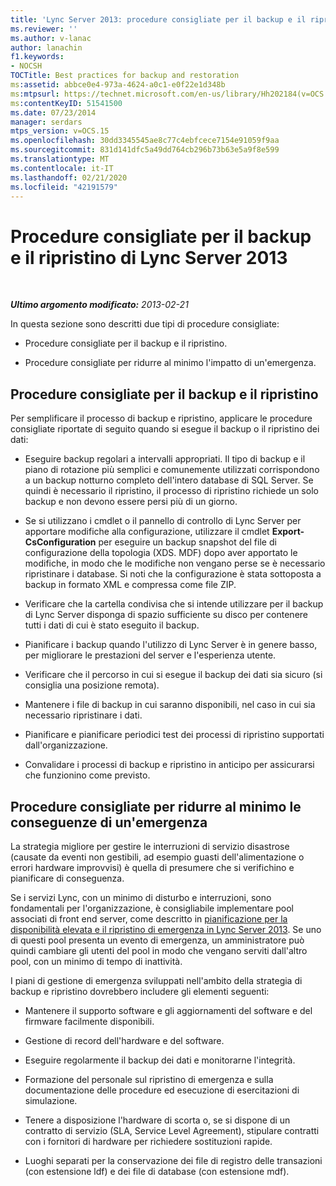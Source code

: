 ```yaml
---
title: 'Lync Server 2013: procedure consigliate per il backup e il ripristino'
ms.reviewer: ''
ms.author: v-lanac
author: lanachin
f1.keywords:
- NOCSH
TOCTitle: Best practices for backup and restoration
ms:assetid: abbce0e4-973a-4624-a0c1-e0f22e1d348b
ms:mtpsurl: https://technet.microsoft.com/en-us/library/Hh202184(v=OCS.15)
ms:contentKeyID: 51541500
ms.date: 07/23/2014
manager: serdars
mtps_version: v=OCS.15
ms.openlocfilehash: 30dd3345545ae8c77c4ebfcece7154e91059f9aa
ms.sourcegitcommit: 831d141dfc5a49dd764cb296b73b63e5a9f8e599
ms.translationtype: MT
ms.contentlocale: it-IT
ms.lasthandoff: 02/21/2020
ms.locfileid: "42191579"
---
```

<div data-xmlns="http://www.w3.org/1999/xhtml">

<div class="topic" data-xmlns="http://www.w3.org/1999/xhtml" data-msxsl="urn:schemas-microsoft-com:xslt" data-cs="https://msdn.microsoft.com/">

<div data-asp="https://msdn2.microsoft.com/asp">

# <a name="best-practices-for-backup-and-restoration-for-lync-server-2013"></a>Procedure consigliate per il backup e il ripristino di Lync Server 2013

</div>

<div id="mainSection">

<div id="mainBody">

<span> </span>

_**Ultimo argomento modificato:** 2013-02-21_

In questa sezione sono descritti due tipi di procedure consigliate:

  - Procedure consigliate per il backup e il ripristino.

  - Procedure consigliate per ridurre al minimo l'impatto di un'emergenza.

<div>

## <a name="best-practices-for-backup-and-restoration"></a>Procedure consigliate per il backup e il ripristino

Per semplificare il processo di backup e ripristino, applicare le procedure consigliate riportate di seguito quando si esegue il backup o il ripristino dei dati:

  - Eseguire backup regolari a intervalli appropriati. Il tipo di backup e il piano di rotazione più semplici e comunemente utilizzati corrispondono a un backup notturno completo dell'intero database di SQL Server. Se quindi è necessario il ripristino, il processo di ripristino richiede un solo backup e non devono essere persi più di un giorno.

  - Se si utilizzano i cmdlet o il pannello di controllo di Lync Server per apportare modifiche alla configurazione, utilizzare il cmdlet **Export-CsConfiguration** per eseguire un backup snapshot del file di configurazione della topologia (XDS. MDF) dopo aver apportato le modifiche, in modo che le modifiche non vengano perse se è necessario ripristinare i database. Si noti che la configurazione è stata sottoposta a backup in formato XML e compressa come file ZIP.

  - Verificare che la cartella condivisa che si intende utilizzare per il backup di Lync Server disponga di spazio sufficiente su disco per contenere tutti i dati di cui è stato eseguito il backup.

  - Pianificare i backup quando l'utilizzo di Lync Server è in genere basso, per migliorare le prestazioni del server e l'esperienza utente.

  - Verificare che il percorso in cui si esegue il backup dei dati sia sicuro (si consiglia una posizione remota).

  - Mantenere i file di backup in cui saranno disponibili, nel caso in cui sia necessario ripristinare i dati.

  - Pianificare e pianificare periodici test dei processi di ripristino supportati dall'organizzazione.

  - Convalidare i processi di backup e ripristino in anticipo per assicurarsi che funzionino come previsto.

</div>

<div>

## <a name="best-practices-for-minimizing-the-impact-of-a-disaster"></a>Procedure consigliate per ridurre al minimo le conseguenze di un'emergenza

La strategia migliore per gestire le interruzioni di servizio disastrose (causate da eventi non gestibili, ad esempio guasti dell'alimentazione o errori hardware improvvisi) è quella di presumere che si verifichino e pianificare di conseguenza.

Se i servizi Lync, con un minimo di disturbo e interruzioni, sono fondamentali per l'organizzazione, è consigliabile implementare pool associati di front end server, come descritto in [pianificazione per la disponibilità elevata e il ripristino di emergenza in Lync Server 2013](lync-server-2013-planning-for-high-availability-and-disaster-recovery.md). Se uno di questi pool presenta un evento di emergenza, un amministratore può quindi cambiare gli utenti del pool in modo che vengano serviti dall'altro pool, con un minimo di tempo di inattività.

I piani di gestione di emergenza sviluppati nell'ambito della strategia di backup e ripristino dovrebbero includere gli elementi seguenti:

  - Mantenere il supporto software e gli aggiornamenti del software e del firmware facilmente disponibili.

  - Gestione di record dell'hardware e del software.

  - Eseguire regolarmente il backup dei dati e monitorarne l'integrità.

  - Formazione del personale sul ripristino di emergenza e sulla documentazione delle procedure ed esecuzione di esercitazioni di simulazione.

  - Tenere a disposizione l'hardware di scorta o, se si dispone di un contratto di servizio (SLA, Service Level Agreement), stipulare contratti con i fornitori di hardware per richiedere sostituzioni rapide.

  - Luoghi separati per la conservazione dei file di registro delle transazioni (con estensione ldf) e dei file di database (con estensione mdf).

</div>

</div>

<span> </span>

</div>

</div>

</div>

